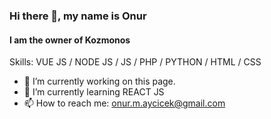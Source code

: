 
### Hi there 👋, my name is Onur
#### I am the owner of Kozmonos
  
Skills: VUE JS / NODE JS / JS / PHP / PYTHON / HTML / CSS

- 🔭 I’m currently working on this page. 
- 🌱 I’m currently learning REACT JS 
- 📫 How to reach me: onur.m.aycicek@gmail.com 
